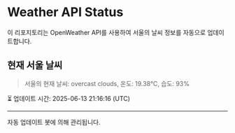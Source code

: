 
# Weather API Status

이 리포지토리는 OpenWeather API를 사용하여 서울의 날씨 정보를 자동으로 업데이트합니다.

## 현재 서울 날씨
> 서울의 현재 날씨: overcast clouds, 온도: 19.38°C, 습도: 93%

⏳ 업데이트 시간: 2025-06-13 21:16:16 (UTC)

---
자동 업데이트 봇에 의해 관리됩니다.
